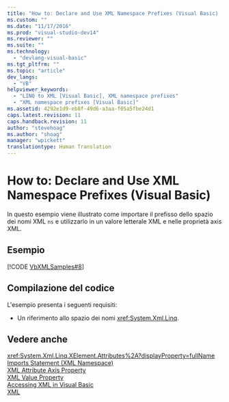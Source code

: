 ```yaml
---
title: "How to: Declare and Use XML Namespace Prefixes (Visual Basic) | Microsoft Docs"
ms.custom: ""
ms.date: "11/17/2016"
ms.prod: "visual-studio-dev14"
ms.reviewer: ""
ms.suite: ""
ms.technology: 
  - "devlang-visual-basic"
ms.tgt_pltfrm: ""
ms.topic: "article"
dev_langs: 
  - "VB"
helpviewer_keywords: 
  - "LINQ to XML [Visual Basic], XML namespace prefixes"
  - "XML namespace prefixes [Visual Basic]"
ms.assetid: 4292e1d9-eb8f-49d6-a3aa-f05a5fbe24d1
caps.latest.revision: 11
caps.handback.revision: 11
author: "stevehoag"
ms.author: "shoag"
manager: "wpickett"
translationtype: Human Translation
---
```

# How to: Declare and Use XML Namespace Prefixes (Visual Basic)
In questo esempio viene illustrato come importare il prefisso dello spazio dei nomi XML `ns` e utilizzarlo in un valore letterale XML e nelle proprietà axis XML.  
  
## Esempio  
 [!CODE [VbXMLSamples#8](../CodeSnippet/VS_Snippets_VBCSharp/VbXMLSamples#8)]  
  
## Compilazione del codice  
 L'esempio presenta i seguenti requisiti:  
  
-   Un riferimento allo spazio dei nomi <xref:System.Xml.Linq>.  
  
## Vedere anche  
 <xref:System.Xml.Linq.XElement.Attributes%2A?displayProperty=fullName>   
 [Imports Statement \(XML Namespace\)](../../../../visual-basic/language-reference/statements/imports-statement-xml-namespace.md)   
 [XML Attribute Axis Property](../../../../visual-basic/language-reference/xml-axis/xml-attribute-axis-property.md)   
 [XML Value Property](../../../../visual-basic/language-reference/xml-axis/xml-value-property.md)   
 [Accessing XML in Visual Basic](../../../../visual-basic/programming-guide/language-features/xml/accessing-xml.md)   
 [XML](../../../../visual-basic/programming-guide/language-features/xml/index.md)